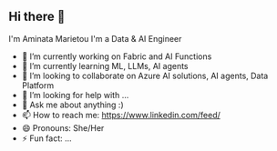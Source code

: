 ## Hi there 👋

I'm Aminata Marietou I'm a Data & AI Engineer


- 🔭 I’m currently working on Fabric and AI Functions
- 🌱 I’m currently learning ML, LLMs, AI agents
- 👯 I’m looking to collaborate on  Azure AI solutions, AI agents, Data Platform 
- 🤔 I’m looking for help with ...
- 💬 Ask me about anything :) 
- 📫 How to reach me: https://www.linkedin.com/feed/
- 😄 Pronouns: She/Her
- ⚡ Fun fact: ...
<!--
**mariposamg/mariposamg** is a ✨ _special_ ✨ repository because its `README.md` (this file) appears on your GitHub profile.

Here are some ideas to get you started:

- 🔭 I’m currently working on ...
- 🌱 I’m currently learning ...
- 👯 I’m looking to collaborate on ...
- 🤔 I’m looking for help with ...
- 💬 Ask me about ...
- 📫 How to reach me: ...
- 😄 Pronouns: ...
- ⚡ Fun fact: ...
-->
